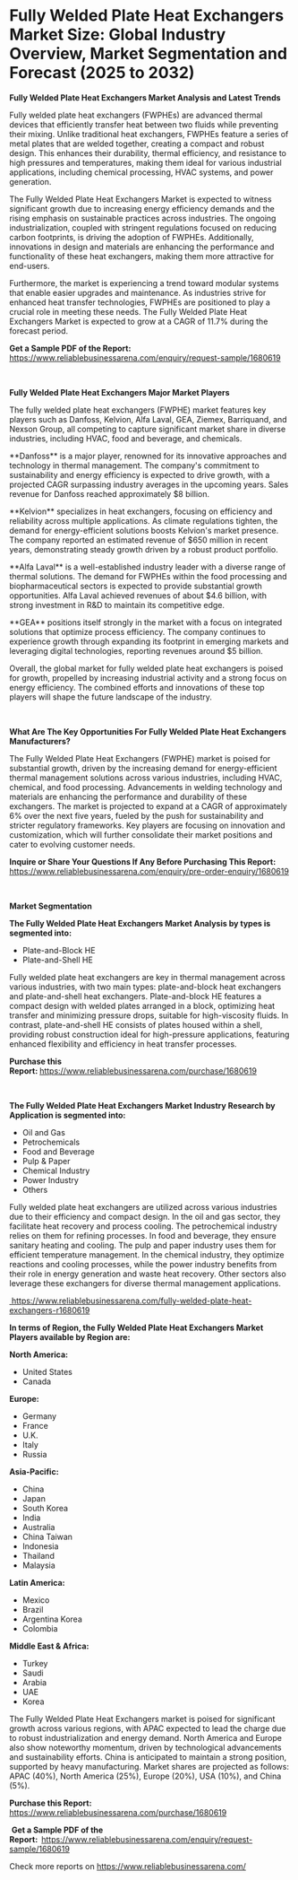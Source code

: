 <p><h1>Fully Welded Plate Heat Exchangers Market Size: Global Industry Overview, Market Segmentation and Forecast (2025 to 2032)</h1></p><p><strong>Fully Welded Plate Heat Exchangers Market Analysis and Latest Trends</strong></p>
<p><p>Fully welded plate heat exchangers (FWPHEs) are advanced thermal devices that efficiently transfer heat between two fluids while preventing their mixing. Unlike traditional heat exchangers, FWPHEs feature a series of metal plates that are welded together, creating a compact and robust design. This enhances their durability, thermal efficiency, and resistance to high pressures and temperatures, making them ideal for various industrial applications, including chemical processing, HVAC systems, and power generation.</p><p>The Fully Welded Plate Heat Exchangers Market is expected to witness significant growth due to increasing energy efficiency demands and the rising emphasis on sustainable practices across industries. The ongoing industrialization, coupled with stringent regulations focused on reducing carbon footprints, is driving the adoption of FWPHEs. Additionally, innovations in design and materials are enhancing the performance and functionality of these heat exchangers, making them more attractive for end-users.</p><p>Furthermore, the market is experiencing a trend toward modular systems that enable easier upgrades and maintenance. As industries strive for enhanced heat transfer technologies, FWPHEs are positioned to play a crucial role in meeting these needs. The Fully Welded Plate Heat Exchangers Market is expected to grow at a CAGR of 11.7% during the forecast period.</p></p>
<p><strong>Get a Sample PDF of the Report:&nbsp;</strong> <a href="https://www.reliablebusinessarena.com/enquiry/request-sample/1680619?utm_campaign=1948&utm_medium=2&utm_source=Github&utm_content=ia&utm_term=24032025&utm_id=fully-welded-plate-heat-exchangers">https://www.reliablebusinessarena.com/enquiry/request-sample/1680619</a></p>
<p>&nbsp;</p>
<p><strong>Fully Welded Plate Heat Exchangers Major Market Players</strong></p>
<p><p>The fully welded plate heat exchangers (FWPHE) market features key players such as Danfoss, Kelvion, Alfa Laval, GEA, Ziemex, Barriquand, and Nexson Group, all competing to capture significant market share in diverse industries, including HVAC, food and beverage, and chemicals.</p><p>**Danfoss** is a major player, renowned for its innovative approaches and technology in thermal management. The company's commitment to sustainability and energy efficiency is expected to drive growth, with a projected CAGR surpassing industry averages in the upcoming years. Sales revenue for Danfoss reached approximately $8 billion.</p><p>**Kelvion** specializes in heat exchangers, focusing on efficiency and reliability across multiple applications. As climate regulations tighten, the demand for energy-efficient solutions boosts Kelvion's market presence. The company reported an estimated revenue of $650 million in recent years, demonstrating steady growth driven by a robust product portfolio.</p><p>**Alfa Laval** is a well-established industry leader with a diverse range of thermal solutions. The demand for FWPHEs within the food processing and biopharmaceutical sectors is expected to provide substantial growth opportunities. Alfa Laval achieved revenues of about $4.6 billion, with strong investment in R&D to maintain its competitive edge.</p><p>**GEA** positions itself strongly in the market with a focus on integrated solutions that optimize process efficiency. The company continues to experience growth through expanding its footprint in emerging markets and leveraging digital technologies, reporting revenues around $5 billion.</p><p>Overall, the global market for fully welded plate heat exchangers is poised for growth, propelled by increasing industrial activity and a strong focus on energy efficiency. The combined efforts and innovations of these top players will shape the future landscape of the industry.</p></p>
<p>&nbsp;</p>
<p><strong>What Are The Key Opportunities For Fully Welded Plate Heat Exchangers Manufacturers?</strong></p>
<p><p>The Fully Welded Plate Heat Exchangers (FWPHE) market is poised for substantial growth, driven by the increasing demand for energy-efficient thermal management solutions across various industries, including HVAC, chemical, and food processing. Advancements in welding technology and materials are enhancing the performance and durability of these exchangers. The market is projected to expand at a CAGR of approximately 6% over the next five years, fueled by the push for sustainability and stricter regulatory frameworks. Key players are focusing on innovation and customization, which will further consolidate their market positions and cater to evolving customer needs.</p></p>
<p><strong>Inquire or Share Your Questions If Any Before Purchasing This Report:</strong> <a href="https://www.reliablebusinessarena.com/enquiry/pre-order-enquiry/1680619?utm_campaign=1948&utm_medium=2&utm_source=Github&utm_content=ia&utm_term=24032025&utm_id=fully-welded-plate-heat-exchangers">https://www.reliablebusinessarena.com/enquiry/pre-order-enquiry/1680619</a></p>
<p>&nbsp;</p>
<p><strong>Market Segmentation</strong></p>
<p><strong>The Fully Welded Plate Heat Exchangers Market Analysis by types is segmented into:</strong></p>
<p><ul><li>Plate-and-Block HE</li><li>Plate-and-Shell HE</li></ul></p>
<p><p>Fully welded plate heat exchangers are key in thermal management across various industries, with two main types: plate-and-block heat exchangers and plate-and-shell heat exchangers. Plate-and-block HE features a compact design with welded plates arranged in a block, optimizing heat transfer and minimizing pressure drops, suitable for high-viscosity fluids. In contrast, plate-and-shell HE consists of plates housed within a shell, providing robust construction ideal for high-pressure applications, featuring enhanced flexibility and efficiency in heat transfer processes.</p></p>
<p><strong>Purchase this Report:&nbsp;</strong><a href="https://www.reliablebusinessarena.com/purchase/1680619?utm_campaign=1948&utm_medium=2&utm_source=Github&utm_content=ia&utm_term=24032025&utm_id=fully-welded-plate-heat-exchangers">https://www.reliablebusinessarena.com/purchase/1680619</a></p>
<p>&nbsp;</p>
<p><strong>The Fully Welded Plate Heat Exchangers Market Industry Research by Application is segmented into:</strong></p>
<p><ul><li>Oil and Gas</li><li>Petrochemicals</li><li>Food and Beverage</li><li>Pulp & Paper</li><li>Chemical Industry</li><li>Power Industry</li><li>Others</li></ul></p>
<p><p>Fully welded plate heat exchangers are utilized across various industries due to their efficiency and compact design. In the oil and gas sector, they facilitate heat recovery and process cooling. The petrochemical industry relies on them for refining processes. In food and beverage, they ensure sanitary heating and cooling. The pulp and paper industry uses them for efficient temperature management. In the chemical industry, they optimize reactions and cooling processes, while the power industry benefits from their role in energy generation and waste heat recovery. Other sectors also leverage these exchangers for diverse thermal management applications.</p></p>
<p><a href="https://www.reliablebusinessarena.com/fully-welded-plate-heat-exchangers-r1680619?utm_campaign=1948&utm_medium=2&utm_source=Github&utm_content=ia&utm_term=24032025&utm_id=fully-welded-plate-heat-exchangers">&nbsp;https://www.reliablebusinessarena.com/fully-welded-plate-heat-exchangers-r1680619</a></p>
<p><strong>In terms of Region, the Fully Welded Plate Heat Exchangers Market Players available by Region are:</strong></p>
<p>
    <p> <strong> North America: </strong>
        <ul>
            <li>United States</li>
            <li>Canada</li>
        </ul>
        </p> 
    <p> <strong> Europe: </strong>
        <ul>
            <li>Germany</li>
            <li>France</li>
            <li>U.K.</li>
            <li>Italy</li>
            <li>Russia</li>
        </ul>
        </p> 
    <p> <strong> Asia-Pacific: </strong>
        <ul>
            <li>China</li>
            <li>Japan</li>
            <li>South Korea</li>
            <li>India</li>
            <li>Australia</li>
            <li>China Taiwan</li>
            <li>Indonesia</li>
            <li>Thailand</li>
            <li>Malaysia</li>
        </ul>
        </p> 
    <p> <strong> Latin America: </strong>
        <ul>
            <li>Mexico</li>
            <li>Brazil</li>
            <li>Argentina Korea</li>
            <li>Colombia</li>
        </ul>
        </p> 
    <p> <strong> Middle East & Africa: </strong>
        <ul>
            <li>Turkey</li>
            <li>Saudi</li>
            <li>Arabia</li>
            <li>UAE</li>
            <li>Korea</li>
        </ul>
    </p>
    </p>
<p><p>The Fully Welded Plate Heat Exchangers market is poised for significant growth across various regions, with APAC expected to lead the charge due to robust industrialization and energy demand. North America and Europe also show noteworthy momentum, driven by technological advancements and sustainability efforts. China is anticipated to maintain a strong position, supported by heavy manufacturing. Market shares are projected as follows: APAC (40%), North America (25%), Europe (20%), USA (10%), and China (5%).</p></p>
<p><strong>Purchase this Report: </strong><a href="https://www.reliablebusinessarena.com/purchase/1680619?utm_campaign=1948&utm_medium=2&utm_source=Github&utm_content=ia&utm_term=24032025&utm_id=fully-welded-plate-heat-exchangers">https://www.reliablebusinessarena.com/purchase/1680619</a></p>
<p>&nbsp;<strong>Get a Sample PDF of the Report:&nbsp;&nbsp;</strong><a href="https://www.reliablebusinessarena.com/enquiry/request-sample/1680619?utm_campaign=1948&utm_medium=2&utm_source=Github&utm_content=ia&utm_term=24032025&utm_id=fully-welded-plate-heat-exchangers">https://www.reliablebusinessarena.com/enquiry/request-sample/1680619</a></p>
<p><strong></strong></p>
<p>Check more reports on <a href="https://www.reliablebusinessarena.com/?utm_campaign=1948&utm_medium=2&utm_source=Github&utm_content=ia&utm_term=24032025&utm_id=fully-welded-plate-heat-exchangers">https://www.reliablebusinessarena.com/</a></p>